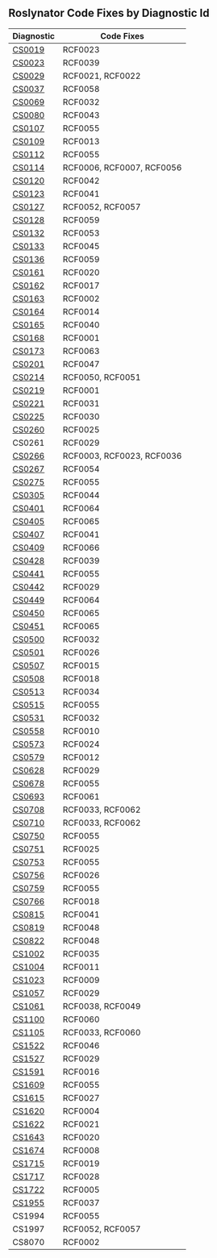 ## Roslynator Code Fixes by Diagnostic Id

Diagnostic | Code Fixes
--- | ---
[CS0019](http://docs.microsoft.com/en-us/dotnet/csharp/language-reference/compiler-messages/cs0019)|RCF0023
[CS0023](http://docs.microsoft.com/en-us/dotnet/csharp/misc/cs0023)|RCF0039
[CS0029](http://docs.microsoft.com/en-us/dotnet/csharp/language-reference/compiler-messages/cs0029)|RCF0021, RCF0022
[CS0037](http://docs.microsoft.com/en-us/dotnet/csharp/language-reference/compiler-messages/cs0037)|RCF0058
[CS0069](http://docs.microsoft.com/en-us/dotnet/csharp/misc/cs0069)|RCF0032
[CS0080](http://docs.microsoft.com/en-us/dotnet/csharp/misc/cs0080)|RCF0043
[CS0107](http://docs.microsoft.com/en-us/dotnet/csharp/misc/cs0107)|RCF0055
[CS0109](http://docs.microsoft.com/en-us/dotnet/csharp/misc/cs0109)|RCF0013
[CS0112](http://docs.microsoft.com/en-us/dotnet/csharp/misc/cs0112)|RCF0055
[CS0114](http://docs.microsoft.com/en-us/dotnet/csharp/misc/cs0114)|RCF0006, RCF0007, RCF0056
[CS0120](http://docs.microsoft.com/en-us/dotnet/csharp/language-reference/compiler-messages/cs0120)|RCF0042
[CS0123](http://docs.microsoft.com/en-us/dotnet/csharp/misc/cs0123)|RCF0041
[CS0127](http://docs.microsoft.com/en-us/dotnet/csharp/misc/cs0127)|RCF0052, RCF0057
[CS0128](http://docs.microsoft.com/en-us/dotnet/csharp/misc/cs0128)|RCF0059
[CS0132](http://docs.microsoft.com/en-us/dotnet/csharp/misc/cs0132)|RCF0053
[CS0133](http://docs.microsoft.com/en-us/dotnet/csharp/misc/cs0133)|RCF0045
[CS0136](http://docs.microsoft.com/en-us/dotnet/csharp/misc/cs0136)|RCF0059
[CS0161](http://docs.microsoft.com/en-us/dotnet/csharp/misc/cs0161)|RCF0020
[CS0162](http://docs.microsoft.com/en-us/dotnet/csharp/misc/cs0162)|RCF0017
[CS0163](http://docs.microsoft.com/en-us/dotnet/csharp/language-reference/compiler-messages/cs0163)|RCF0002
[CS0164](http://docs.microsoft.com/en-us/dotnet/csharp/misc/cs0164)|RCF0014
[CS0165](http://docs.microsoft.com/en-us/dotnet/csharp/language-reference/compiler-messages/cs0165)|RCF0040
[CS0168](http://docs.microsoft.com/en-us/dotnet/csharp/misc/cs0168)|RCF0001
[CS0173](http://docs.microsoft.com/en-us/dotnet/csharp/language-reference/compiler-messages/cs0173)|RCF0063
[CS0201](http://docs.microsoft.com/en-us/dotnet/csharp/language-reference/compiler-messages/cs0201)|RCF0047
[CS0214](http://docs.microsoft.com/en-us/dotnet/csharp/misc/cs0214)|RCF0050, RCF0051
[CS0219](http://docs.microsoft.com/en-us/dotnet/csharp/misc/cs0219)|RCF0001
[CS0221](http://docs.microsoft.com/en-us/dotnet/csharp/misc/cs0221)|RCF0031
[CS0225](http://docs.microsoft.com/en-us/dotnet/csharp/misc/cs0225)|RCF0030
[CS0260](http://docs.microsoft.com/en-us/dotnet/csharp/language-reference/compiler-messages/cs0260)|RCF0025
CS0261|RCF0029
[CS0266](http://docs.microsoft.com/en-us/dotnet/csharp/language-reference/compiler-messages/cs0266)|RCF0003, RCF0023, RCF0036
[CS0267](http://docs.microsoft.com/en-us/dotnet/csharp/misc/cs0267)|RCF0054
[CS0275](http://docs.microsoft.com/en-us/dotnet/csharp/misc/cs0275)|RCF0055
[CS0305](http://docs.microsoft.com/en-us/dotnet/csharp/misc/cs0305)|RCF0044
[CS0401](http://docs.microsoft.com/en-us/dotnet/csharp/misc/cs0401)|RCF0064
[CS0405](http://docs.microsoft.com/en-us/dotnet/csharp/misc/cs0405)|RCF0065
[CS0407](http://docs.microsoft.com/en-us/dotnet/csharp/misc/cs0407)|RCF0041
[CS0409](http://docs.microsoft.com/en-us/dotnet/csharp/misc/cs0409)|RCF0066
[CS0428](http://docs.microsoft.com/en-us/dotnet/csharp/misc/cs0428)|RCF0039
[CS0441](http://docs.microsoft.com/en-us/dotnet/csharp/misc/cs0441)|RCF0055
[CS0442](http://docs.microsoft.com/en-us/dotnet/csharp/misc/cs0442)|RCF0029
[CS0449](http://docs.microsoft.com/en-us/dotnet/csharp/misc/cs0449)|RCF0064
[CS0450](http://docs.microsoft.com/en-us/dotnet/csharp/misc/cs0450)|RCF0065
[CS0451](http://docs.microsoft.com/en-us/dotnet/csharp/misc/cs0451)|RCF0065
[CS0500](http://docs.microsoft.com/en-us/dotnet/csharp/misc/cs0500)|RCF0032
[CS0501](http://docs.microsoft.com/en-us/dotnet/csharp/misc/cs0501)|RCF0026
[CS0507](http://docs.microsoft.com/en-us/dotnet/csharp/language-reference/compiler-messages/cs0507)|RCF0015
[CS0508](http://docs.microsoft.com/en-us/dotnet/csharp/misc/cs0508)|RCF0018
[CS0513](http://docs.microsoft.com/en-us/dotnet/csharp/misc/cs0513)|RCF0034
[CS0515](http://docs.microsoft.com/en-us/dotnet/csharp/misc/cs0515)|RCF0055
[CS0531](http://docs.microsoft.com/en-us/dotnet/csharp/misc/cs0531)|RCF0032
[CS0558](http://docs.microsoft.com/en-us/dotnet/csharp/misc/cs0558)|RCF0010
[CS0573](http://docs.microsoft.com/en-us/dotnet/csharp/misc/cs0573)|RCF0024
[CS0579](http://docs.microsoft.com/en-us/dotnet/csharp/language-reference/compiler-messages/cs0579)|RCF0012
[CS0628](http://docs.microsoft.com/en-us/dotnet/csharp/misc/cs0628)|RCF0029
[CS0678](http://docs.microsoft.com/en-us/dotnet/csharp/misc/cs0678)|RCF0055
[CS0693](http://docs.microsoft.com/en-us/dotnet/csharp/misc/cs0693)|RCF0061
[CS0708](http://docs.microsoft.com/en-us/dotnet/csharp/misc/cs0708)|RCF0033, RCF0062
[CS0710](http://docs.microsoft.com/en-us/dotnet/csharp/misc/cs0710)|RCF0033, RCF0062
[CS0750](http://docs.microsoft.com/en-us/dotnet/csharp/misc/cs0750)|RCF0055
[CS0751](http://docs.microsoft.com/en-us/dotnet/csharp/misc/cs0751)|RCF0025
[CS0753](http://docs.microsoft.com/en-us/dotnet/csharp/misc/cs0753)|RCF0055
[CS0756](http://docs.microsoft.com/en-us/dotnet/csharp/misc/cs0756)|RCF0026
[CS0759](http://docs.microsoft.com/en-us/dotnet/csharp/misc/cs0759)|RCF0055
[CS0766](http://docs.microsoft.com/en-us/dotnet/csharp/misc/cs0766)|RCF0018
[CS0815](http://docs.microsoft.com/en-us/dotnet/csharp/misc/cs0815)|RCF0041
[CS0819](http://docs.microsoft.com/en-us/dotnet/csharp/misc/cs0819)|RCF0048
[CS0822](http://docs.microsoft.com/en-us/dotnet/csharp/misc/cs0822)|RCF0048
[CS1002](http://docs.microsoft.com/en-us/dotnet/csharp/misc/cs1002)|RCF0035
[CS1004](http://docs.microsoft.com/en-us/dotnet/csharp/misc/cs1004)|RCF0011
[CS1023](http://docs.microsoft.com/en-us/dotnet/csharp/misc/cs1023)|RCF0009
[CS1057](http://docs.microsoft.com/en-us/dotnet/csharp/misc/cs1057)|RCF0029
[CS1061](http://docs.microsoft.com/en-us/dotnet/csharp/language-reference/compiler-messages/cs1061)|RCF0038, RCF0049
[CS1100](http://docs.microsoft.com/en-us/dotnet/csharp/misc/cs1100)|RCF0060
[CS1105](http://docs.microsoft.com/en-us/dotnet/csharp/misc/cs1105)|RCF0033, RCF0060
[CS1522](http://docs.microsoft.com/en-us/dotnet/csharp/misc/cs1522)|RCF0046
[CS1527](http://docs.microsoft.com/en-us/dotnet/csharp/misc/cs1527)|RCF0029
[CS1591](http://docs.microsoft.com/en-us/dotnet/csharp/language-reference/compiler-messages/cs1591)|RCF0016
[CS1609](http://docs.microsoft.com/en-us/dotnet/csharp/misc/cs1609)|RCF0055
[CS1615](http://docs.microsoft.com/en-us/dotnet/csharp/misc/cs1615)|RCF0027
[CS1620](http://docs.microsoft.com/en-us/dotnet/csharp/misc/cs1620)|RCF0004
[CS1622](http://docs.microsoft.com/en-us/dotnet/csharp/misc/cs1622)|RCF0021
[CS1643](http://docs.microsoft.com/en-us/dotnet/csharp/misc/cs1643)|RCF0020
[CS1674](http://docs.microsoft.com/en-us/dotnet/csharp/language-reference/compiler-messages/cs1674)|RCF0008
[CS1715](http://docs.microsoft.com/en-us/dotnet/csharp/misc/cs1715)|RCF0019
[CS1717](http://docs.microsoft.com/en-us/dotnet/csharp/misc/cs1717)|RCF0028
[CS1722](http://docs.microsoft.com/en-us/dotnet/csharp/misc/cs1722)|RCF0005
[CS1955](http://docs.microsoft.com/en-us/dotnet/csharp/misc/cs1955)|RCF0037
CS1994|RCF0055
CS1997|RCF0052, RCF0057
CS8070|RCF0002
